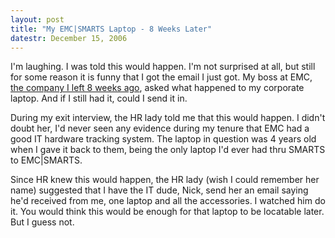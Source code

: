 ```yaml
---
layout: post
title: "My EMC|SMARTS Laptop - 8 Weeks Later"
datestr: December 15, 2006
---
```


I'm laughing.  I was told this would happen.  I'm not surprised at all, but still
for some reason it is funny that I got the email I just got.  My boss at EMC,
<a href="/2006/10/20/2006-10-20-402">the company I left 8 weeks ago</a>, asked
what happened to my corporate laptop.  And if I still had it, could I send it in.

During my exit interview, the HR lady told me that this would happen.  I didn't
doubt her, I'd never seen any evidence during my tenure that EMC had a good IT
hardware tracking system.  The laptop in question was 4 years old when I gave
it back to them, being the only laptop I'd ever had thru SMARTS to EMC\|SMARTS.

Since HR knew this would happen, the HR lady (wish I could remember her name)
suggested that I have the IT dude, Nick, send her an email saying he'd received
from me, one laptop and all the accessories.  I watched him do it.  You would
think this would be enough for that laptop to be locatable later.  But I guess
not.

